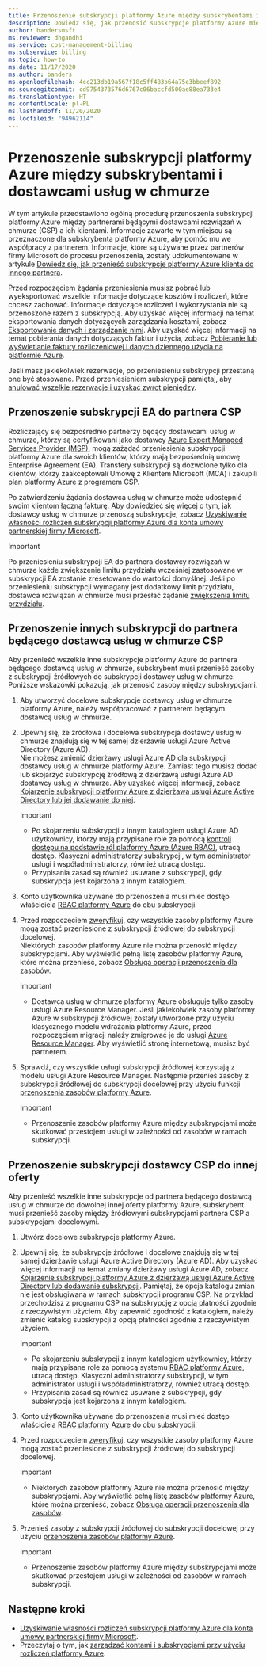 ```yaml
---
title: Przenoszenie subskrypcji platformy Azure między subskrybentami i dostawcami usług w chmurze
description: Dowiedz się, jak przenosić subskrypcje platformy Azure między subskrybentami i dostawcami usług w chmurze.
author: bandersmsft
ms.reviewer: dhgandhi
ms.service: cost-management-billing
ms.subservice: billing
ms.topic: how-to
ms.date: 11/17/2020
ms.author: banders
ms.openlocfilehash: 4cc213db19a567f18c5ff483b64a75e3bbeef892
ms.sourcegitcommit: cd9754373576d6767c06baccfd500ae88ea733e4
ms.translationtype: HT
ms.contentlocale: pl-PL
ms.lasthandoff: 11/20/2020
ms.locfileid: "94962114"
---
```

# <a name="transfer-azure-subscriptions-between-subscribers-and-csps"></a>Przenoszenie subskrypcji platformy Azure między subskrybentami i dostawcami usług w chmurze

W tym artykule przedstawiono ogólną procedurę przenoszenia subskrypcji platformy Azure między partnerami będącymi dostawcami rozwiązań w chmurze (CSP) a ich klientami. Informacje zawarte w tym miejscu są przeznaczone dla subskrybenta platformy Azure, aby pomóc mu we współpracy z partnerem. Informacje, które są używane przez partnerów firmy Microsoft do procesu przenoszenia, zostały udokumentowane w artykule [Dowiedz się, jak przenieść subskrypcje platformy Azure klienta do innego partnera](/partner-center/switch-azure-subscriptions-to-a-different-partner).

Przed rozpoczęciem żądania przeniesienia musisz pobrać lub wyeksportować wszelkie informacje dotyczące kosztów i rozliczeń, które chcesz zachować. Informacje dotyczące rozliczeń i wykorzystania nie są przenoszone razem z subskrypcją. Aby uzyskać więcej informacji na temat eksportowania danych dotyczących zarządzania kosztami, zobacz [Eksportowanie danych i zarządzanie nimi](../costs/tutorial-export-acm-data.md). Aby uzyskać więcej informacji na temat pobierania danych dotyczących faktur i użycia, zobacz [Pobieranie lub wyświetlanie faktury rozliczeniowej i danych dziennego użycia na platformie Azure](download-azure-invoice-daily-usage-date.md).

Jeśli masz jakiekolwiek rezerwacje, po przeniesieniu subskrypcji przestaną one być stosowane. Przed przeniesieniem subskrypcji pamiętaj, aby [anulować wszelkie rezerwacje i uzyskać zwrot pieniędzy](../reservations/exchange-and-refund-azure-reservations.md).

## <a name="transfer-ea-subscriptions-to-a-csp-partner"></a>Przenoszenie subskrypcji EA do partnera CSP

Rozliczający się bezpośrednio partnerzy będący dostawcami usług w chmurze, którzy są certyfikowani jako dostawcy [Azure Expert Managed Services Provider (MSP)](https://partner.microsoft.com/membership/azure-expert-msp), mogą zażądać przeniesienia subskrypcji platformy Azure dla swoich klientów, którzy mają bezpośrednią umowę Enterprise Agreement (EA). Transfery subskrypcji są dozwolone tylko dla klientów, którzy zaakceptowali Umowę z Klientem Microsoft (MCA) i zakupili plan platformy Azure z programem CSP.

Po zatwierdzeniu żądania dostawca usług w chmurze może udostępnić swoim klientom łączną fakturę. Aby dowiedzieć się więcej o tym, jak dostawcy usług w chmurze przenoszą subskrypcje, zobacz [Uzyskiwanie własności rozliczeń subskrypcji platformy Azure dla konta umowy partnerskiej firmy Microsoft](mpa-request-ownership.md).

>[!IMPORTANT]
> Po przeniesieniu subskrypcji EA do partnera dostawcy rozwiązań w chmurze każde zwiększenie limitu przydziału wcześniej zastosowane w subskrypcji EA zostanie zresetowane do wartości domyślnej. Jeśli po przeniesieniu subskrypcji wymagany jest dodatkowy limit przydziału, dostawca rozwiązań w chmurze musi przesłać żądanie [zwiększenia limitu przydziału](../../azure-portal/supportability/regional-quota-requests.md). 

## <a name="other-subscription-transfers-to-a-csp-partner"></a>Przenoszenie innych subskrypcji do partnera będącego dostawcą usług w chmurze CSP

Aby przenieść wszelkie inne subskrypcje platformy Azure do partnera będącego dostawcą usług w chmurze, subskrybent musi przenieść zasoby z subskrypcji źródłowych do subskrypcji dostawcy usług w chmurze. Poniższe wskazówki pokazują, jak przenosić zasoby między subskrypcjami.

1. Aby utworzyć docelowe subskrypcje dostawcy usług w chmurze platformy Azure, należy współpracować z partnerem będącym dostawcą usług w chmurze.
1. Upewnij się, że źródłowa i docelowa subskrypcja dostawcy usług w chmurze znajdują się w tej samej dzierżawie usługi Azure Active Directory (Azure AD).  
    Nie możesz zmienić dzierżawy usługi Azure AD dla subskrypcji dostawcy usług w chmurze platformy Azure. Zamiast tego musisz dodać lub skojarzyć subskrypcję źródłową z dzierżawą usługi Azure AD dostawcy usług w chmurze. Aby uzyskać więcej informacji, zobacz [Kojarzenie subskrypcji platformy Azure z dzierżawą usługi Azure Active Directory lub jej dodawanie do niej](../../active-directory/fundamentals/active-directory-how-subscriptions-associated-directory.md).
    > [!IMPORTANT]
    > - Po skojarzeniu subskrypcji z innym katalogiem usługi Azure AD użytkownicy, którzy mają przypisane role za pomocą [kontroli dostępu na podstawie ról platformy Azure (Azure RBAC)](../../role-based-access-control/role-assignments-portal.md), utracą dostęp. Klasyczni administratorzy subskrypcji, w tym administrator usługi i współadministratorzy, również utracą dostęp.
    > - Przypisania zasad są również usuwane z subskrypcji, gdy subskrypcja jest kojarzona z innym katalogiem.
1. Konto użytkownika używane do przenoszenia musi mieć dostęp właściciela [RBAC platformy Azure](add-change-subscription-administrator.md) do obu subskrypcji.
1. Przed rozpoczęciem [zweryfikuj](/rest/api/resources/resources/validatemoveresources), czy wszystkie zasoby platformy Azure mogą zostać przeniesione z subskrypcji źródłowej do subskrypcji docelowej.  
    Niektórych zasobów platformy Azure nie można przenosić między subskrypcjami. Aby wyświetlić pełną listę zasobów platformy Azure, które można przenieść, zobacz [Obsługa operacji przenoszenia dla zasobów](../../azure-resource-manager/management/move-support-resources.md).
    > [!IMPORTANT]
    >  - Dostawca usług w chmurze platformy Azure obsługuje tylko zasoby usługi Azure Resource Manager. Jeśli jakiekolwiek zasoby platformy Azure w subskrypcji źródłowej zostały utworzone przy użyciu klasycznego modelu wdrażania platformy Azure, przed rozpoczęciem migracji należy zmigrować je do usługi [Azure Resource Manager](/azure/cloud-solution-provider/migration/ea-payg-to-azure-csp/ea-open-direct-asm-to-arm). Aby wyświetlić stronę internetową, musisz być partnerem.

1. Sprawdź, czy wszystkie usługi subskrypcji źródłowej korzystają z modelu usługi Azure Resource Manager. Następnie przenieś zasoby z subskrypcji źródłowej do subskrypcji docelowej przy użyciu funkcji [przenoszenia zasobów platformy Azure](../../azure-resource-manager/management/move-resource-group-and-subscription.md).
    > [!IMPORTANT]
    >  - Przenoszenie zasobów platformy Azure między subskrypcjami może skutkować przestojem usługi w zależności od zasobów w ramach subskrypcji.

## <a name="transfer-csp-subscription-to-other-offer"></a>Przenoszenie subskrypcji dostawcy CSP do innej oferty

Aby przenieść wszelkie inne subskrypcje od partnera będącego dostawcą usług w chmurze do dowolnej innej oferty platformy Azure, subskrybent musi przenieść zasoby między źródłowymi subskrypcjami partnera CSP a subskrypcjami docelowymi.

1. Utwórz docelowe subskrypcje platformy Azure.
1. Upewnij się, że subskrypcje źródłowe i docelowe znajdują się w tej samej dzierżawie usługi Azure Active Directory (Azure AD). Aby uzyskać więcej informacji na temat zmiany dzierżawy usługi Azure AD, zobacz [Kojarzenie subskrypcji platformy Azure z dzierżawą usługi Azure Active Directory lub dodawanie subskrypcji](../../active-directory/fundamentals/active-directory-how-subscriptions-associated-directory.md).
    Pamiętaj, że opcja katalogu zmian nie jest obsługiwana w ramach subskrypcji programu CSP. Na przykład przechodzisz z programu CSP na subskrypcję z opcją płatności zgodnie z rzeczywistym użyciem. Aby zapewnić zgodność z katalogiem, należy zmienić katalog subskrypcji z opcją płatności zgodnie z rzeczywistym użyciem.

    > [!IMPORTANT]
    >  - Po skojarzeniu subskrypcji z innym katalogiem użytkownicy, którzy mają przypisane role za pomocą systemu [RBAC platformy Azure](../../role-based-access-control/role-assignments-portal.md), utracą dostęp. Klasyczni administratorzy subskrypcji, w tym administrator usługi i współadministratorzy, również utracą dostęp.
    >  - Przypisania zasad są również usuwane z subskrypcji, gdy subskrypcja jest kojarzona z innym katalogiem.

1. Konto użytkownika używane do przenoszenia musi mieć dostęp właściciela [RBAC platformy Azure](add-change-subscription-administrator.md) do obu subskrypcji.
1. Przed rozpoczęciem [zweryfikuj](/rest/api/resources/resources/validatemoveresources), czy wszystkie zasoby platformy Azure mogą zostać przeniesione z subskrypcji źródłowej do subskrypcji docelowej.
    > [!IMPORTANT]
    >  - Niektórych zasobów platformy Azure nie można przenosić między subskrypcjami. Aby wyświetlić pełną listę zasobów platformy Azure, które można przenieść, zobacz [Obsługa operacji przenoszenia dla zasobów](../../azure-resource-manager/management/move-support-resources.md).

1. Przenieś zasoby z subskrypcji źródłowej do subskrypcji docelowej przy użyciu [przenoszenia zasobów platformy Azure](../../azure-resource-manager/management/move-resource-group-and-subscription.md).
    > [!IMPORTANT]
    >  - Przenoszenie zasobów platformy Azure między subskrypcjami może skutkować przestojem usługi w zależności od zasobów w ramach subskrypcji.

## <a name="next-steps"></a>Następne kroki
- [Uzyskiwanie własności rozliczeń subskrypcji platformy Azure dla konta umowy partnerskiej firmy Microsoft](mpa-request-ownership.md).
- Przeczytaj o tym, jak [zarządzać kontami i subskrypcjami przy użyciu rozliczeń platformy Azure](../index.yml).

